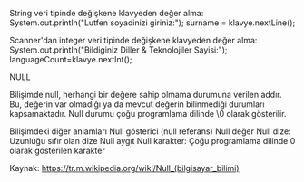 
String veri tipinde değişkene klavyeden değer alma:
System.out.println("Lutfen soyadinizi giriniz:");
surname = klavye.nextLine();

Scanner'dan integer veri tipinde değişkene klavyeden değer alma:
System.out.println("Bildiginiz Diller & Teknolojiler Sayisi:");
languageCount=klavye.nextInt();

NULL

Bilişimde null, herhangi bir değere sahip olmama durumuna verilen addır. Bu, değerin var olmadığı ya da mevcut değerin bilinmediği durumları kapsamaktadır. Null durumu çoğu programlama dilinde \0 olarak gösterilir.

Bilişimdeki diğer anlamları
Null gösterici (null referans)
Null değer
Null dize: Uzunluğu sıfır olan dize
Null aygıt
Null karakter: Çoğu programlama dilinde 0 olarak gösterilen karakter

Kaynak: https://tr.m.wikipedia.org/wiki/Null_(bilgisayar_bilimi)
